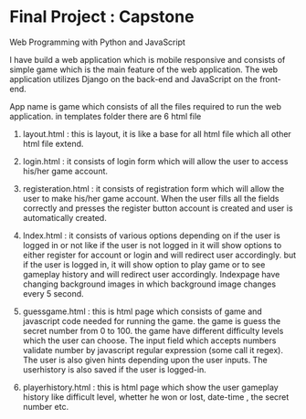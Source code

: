 # Final Project : Capstone

Web Programming with Python and JavaScript

I have build a web application which is mobile responsive and consists of  simple game which is the main feature of the web application.
The web application utilizes Django on the back-end and JavaScript on the front-end.

App name is game which consists of all the files required to run the web application.
in templates folder there are 6 html file

1) layout.html : this is layout, it is like a base for all html file which all other html file extend.

2) login.html : it consists of  login form which will allow the user to access his/her game account.

3) registeration.html : it consists of  registration form which will allow the user to make his/her game account. When the user fills all the fields correctly and presses the register button account is created and user is automatically created.

4) lndex.html : it consists of  various options  depending on if the user is logged in or not like if the user is not logged in it will show options to either register for account or login and will redirect user accordingly.
but if the user is logged in, it will show option to play game or to see gameplay history and will redirect user accordingly. Indexpage have changing background images in which background image changes every 5 second.

5) guessgame.html : this is html page which consists of game and javascript code needed for running the game. the game is guess the secret number from 0 to 100. the game have different difficulty levels which the user can choose. The input field which accepts numbers validate number by  javascript regular expression (some call it regex). The user is also given hints depending upon the user inputs. The userhistory is also saved if the user is logged-in.

6) playerhistory.html : this is html page which show the user gameplay history like difficult level, whetter he won or lost, date-time , the secret number etc.
